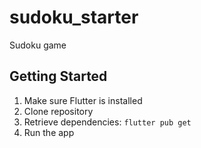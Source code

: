 # sudoku_starter

Sudoku game

## Getting Started

1. Make sure Flutter is installed
2. Clone repository
3. Retrieve dependencies: `flutter pub get`
4. Run the app